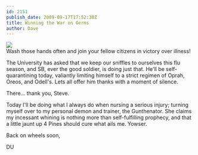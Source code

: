 ```yaml
---
id: 2151
publish_date: 2009-09-17T17:52:30Z
title: Winning the War on Germs
author: Dave
---
```

![](http://www.flagstafffrenzy.org/wp-content/uploads/2009/09/germs.jpg)  
Wash those hands often and join your fellow citizens in victory over illness!

The University has asked that we keep our sniffles to ourselves this flu season, and SB, ever the good soldier, is doing just that. He'll be self-quarantining today, valiantly limiting himself to a strict regimen of Oprah, Oreos, and Odell's. Lets all offer him thanks with a moment of silence.

There... thank you, Steve.

Today I'll be doing what I always do when nursing a serious injury; turning myself over to my personal demon and trainer, the Gunthenator. She claims my incessant whining is nothing more than self-fulfilling prophecy, and that a little jaunt up 4 Pines should cure what ails me. Yowser.

Back on wheels soon,

DU